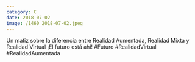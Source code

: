 ```yaml
--- 
category: C 
date: 2018-07-02 
image: /1460_2018-07-02.jpeg 
--- 
```


Un matiz sobre la diferencia entre Realidad Aumentada, Realidad Mixta y Realidad Virtual ¡El futuro está ahí! #Futuro #RealidadVirtual #RealidadAumentada